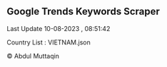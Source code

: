 

## Google Trends Keywords Scraper 
 
Last Update 10-08-2023 , 08:51:42

Country List :
VIETNAM.json



© Abdul Muttaqin 
